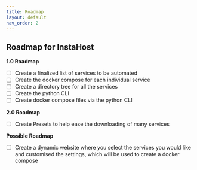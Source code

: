 ```yaml
---
title: Roadmap
layout: default
nav_order: 2
---
```


## Roadmap for InstaHost

**1.0 Roadmap**

- [ ] Create a finalized list of services to be automated
- [ ] Create the docker compose for each individual service
- [ ] Create a directory tree for all the services
- [ ] Create the python CLI
- [ ] Create docker compose files via the python CLI

**2.0 Roadmap**

- [ ] Create Presets to help ease the downloading of many services

**Possible Roadmap**

- [ ] Create a dynamic website where you select the services you would like and customised the settings, which will be used to create a docker compose